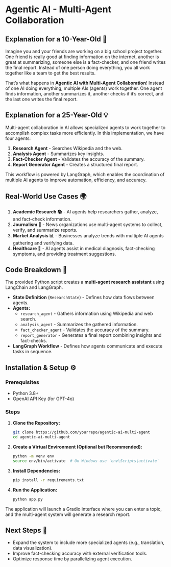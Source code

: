 # Agentic AI - Multi-Agent Collaboration

## Explanation for a 10-Year-Old 🧒
Imagine you and your friends are working on a big school project together. One friend is really good at finding information on the internet, another is great at summarizing, someone else is a fact-checker, and one friend writes the final report. Instead of one person doing everything, you all work together like a team to get the best results.

That’s what happens in **Agentic AI with Multi-Agent Collaboration**! Instead of one AI doing everything, multiple AIs (agents) work together. One agent finds information, another summarizes it, another checks if it’s correct, and the last one writes the final report.

## Explanation for a 25-Year-Old 💡
Multi-agent collaboration in AI allows specialized agents to work together to accomplish complex tasks more efficiently. In this implementation, we have four agents:
1. **Research Agent** - Searches Wikipedia and the web.
2. **Analysis Agent** - Summarizes key insights.
3. **Fact-Checker Agent** - Validates the accuracy of the summary.
4. **Report Generator Agent** - Creates a structured final report.

This workflow is powered by LangGraph, which enables the coordination of multiple AI agents to improve automation, efficiency, and accuracy.

## Real-World Use Cases 🌍
1. **Academic Research 📚** - AI agents help researchers gather, analyze, and fact-check information.
2. **Journalism 📰** - News organizations use multi-agent systems to collect, verify, and summarize reports.
3. **Market Analysis 📊** - Businesses analyze trends with multiple AI agents gathering and verifying data.
4. **Healthcare 🏥** - AI agents assist in medical diagnosis, fact-checking symptoms, and providing treatment suggestions.

## Code Breakdown 📝
The provided Python script creates a **multi-agent research assistant** using LangChain and LangGraph.

- **State Definition** (`ResearchState`) - Defines how data flows between agents.
- **Agents:**
  - `research_agent` - Gathers information using Wikipedia and web search.
  - `analysis_agent` - Summarizes the gathered information.
  - `fact_checker_agent` - Validates the accuracy of the summary.
  - `report_generator` - Generates a final report combining insights and fact-checks.
- **LangGraph Workflow** - Defines how agents communicate and execute tasks in sequence.

## Installation & Setup ⚙️

### Prerequisites
- Python 3.8+
- OpenAI API Key (for GPT-4o)

### Steps
1. **Clone the Repository:**
   ```sh
   git clone https://github.com/yourrepo/agentic-ai-multi-agent
   cd agentic-ai-multi-agent
   ```

2. **Create a Virtual Environment (Optional but Recommended):**
   ```sh
   python -m venv env
   source env/bin/activate  # On Windows use `env\Scripts\activate`
   ```

3. **Install Dependencies:**
   ```sh
   pip install -r requirements.txt
   ```

4. **Run the Application:**
   ```sh
   python app.py
   ```

The application will launch a Gradio interface where you can enter a topic, and the multi-agent system will generate a research report.

## Next Steps 🚀
- Expand the system to include more specialized agents (e.g., translation, data visualization).
- Improve fact-checking accuracy with external verification tools.
- Optimize response time by parallelizing agent execution.
